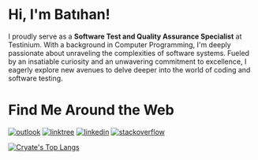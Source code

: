 # Hi, I'm Batıhan!
I proudly serve as a <strong>Software Test and Quality Assurance Specialist</strong> at Testinium. With a background in Computer Programming, I'm deeply passionate about unraveling the complexities of software systems. Fueled by an insatiable curiosity and an unwavering commitment to excellence, I eagerly explore new avenues to delve deeper into the world of coding and software testing.

# Find Me Around the Web                                                                
[![outlook](https://img.shields.io/badge/Microsoft_Outlook-0078D4?style=for-the-badge&logo=microsoft-outlook&logoColor=white)][1]
[![linktree](https://img.shields.io/badge/linktree-39E09B?style=for-the-badge&logo=linktree&logoColor=white)][2]
[![linkedin](https://img.shields.io/badge/LinkedIn-0077B5?style=for-the-badge&logo=linkedin&logoColor=white)][3]
[![stackoverflow](https://img.shields.io/badge/Stack_Overflow-FE7A16?style=for-the-badge&logo=stack-overflow&logoColor=white)][4]

[1]: mailto:bathankota@hotmail.com
[2]: https://linktr.ee/cryate
[3]: https://linkedin.com/in/cryate
[4]: https://stackoverflow.com/users/20669644/cryate

[![Cryate's Top Langs](https://github-readme-stats.vercel.app/api/top-langs/?username=batihankota&size_weight=0.5&count_weight=0.5&theme=highcontrast)](https://github.com/anuraghazra/github-readme-stats)
